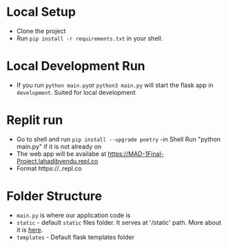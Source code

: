 # Local Setup
- Clone the project
- Run `pip install -r requirements.txt` in your shell.

# Local Development Run
- If you run `python main.py`or  `python3 main.py` will start the flask app in `development`. Suited for local development

# Replit run
- Go to shell and run
    `pip install --upgrade poetry`
-in Shell Run "python main.py" if it is not already on
- The web app will be availabe at  https://MAD-1Final-Project.lahadibyendu.repl.co
- Format https://<replname>.<username>.repl.co

# Folder Structure
- `main.py` is where our application code is
- `static` - default `static` files folder. It serves at '/static' path. More about it is [here](https://flask.palletsprojects.com/en/2.0.x/tutorial/static/).
- `templates` - Default flask templates folder

